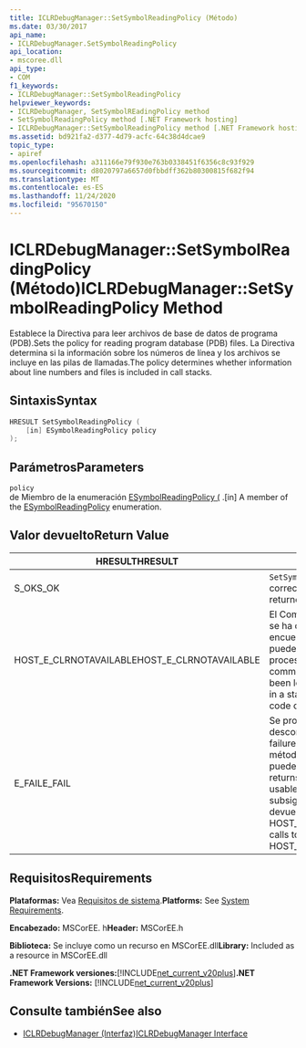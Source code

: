 ```yaml
---
title: ICLRDebugManager::SetSymbolReadingPolicy (Método)
ms.date: 03/30/2017
api_name:
- ICLRDebugManager.SetSymbolReadingPolicy
api_location:
- mscoree.dll
api_type:
- COM
f1_keywords:
- ICLRDebugManager::SetSymbolReadingPolicy
helpviewer_keywords:
- ICLRDebugManager, SetSymbolREadingPolicy method
- SetSymbolReadingPolicy method [.NET Framework hosting]
- ICLRDebugManager::SetSymbolReadingPolicy method [.NET Framework hosting]
ms.assetid: bd921fa2-d377-4d79-acfc-64c38d4dcae9
topic_type:
- apiref
ms.openlocfilehash: a311166e79f930e763b0338451f6356c8c93f929
ms.sourcegitcommit: d8020797a6657d0fbbdff362b80300815f682f94
ms.translationtype: MT
ms.contentlocale: es-ES
ms.lasthandoff: 11/24/2020
ms.locfileid: "95670150"
---
```

# <a name="iclrdebugmanagersetsymbolreadingpolicy-method"></a><span data-ttu-id="f666c-102">ICLRDebugManager::SetSymbolReadingPolicy (Método)</span><span class="sxs-lookup"><span data-stu-id="f666c-102">ICLRDebugManager::SetSymbolReadingPolicy Method</span></span>

<span data-ttu-id="f666c-103">Establece la Directiva para leer archivos de base de datos de programa (PDB).</span><span class="sxs-lookup"><span data-stu-id="f666c-103">Sets the policy for reading program database (PDB) files.</span></span> <span data-ttu-id="f666c-104">La Directiva determina si la información sobre los números de línea y los archivos se incluye en las pilas de llamadas.</span><span class="sxs-lookup"><span data-stu-id="f666c-104">The policy determines whether information about line numbers and files is included in call stacks.</span></span>  
  
## <a name="syntax"></a><span data-ttu-id="f666c-105">Sintaxis</span><span class="sxs-lookup"><span data-stu-id="f666c-105">Syntax</span></span>  
  
```cpp  
HRESULT SetSymbolReadingPolicy (  
    [in] ESymbolReadingPolicy policy  
);  
```  
  
## <a name="parameters"></a><span data-ttu-id="f666c-106">Parámetros</span><span class="sxs-lookup"><span data-stu-id="f666c-106">Parameters</span></span>  

 `policy`  
 <span data-ttu-id="f666c-107">de Miembro de la enumeración [ESymbolReadingPolicy (](esymbolreadingpolicy-enumeration.md) .</span><span class="sxs-lookup"><span data-stu-id="f666c-107">[in] A member of the [ESymbolReadingPolicy](esymbolreadingpolicy-enumeration.md) enumeration.</span></span>  
  
## <a name="return-value"></a><span data-ttu-id="f666c-108">Valor devuelto</span><span class="sxs-lookup"><span data-stu-id="f666c-108">Return Value</span></span>  
  
|<span data-ttu-id="f666c-109">HRESULT</span><span class="sxs-lookup"><span data-stu-id="f666c-109">HRESULT</span></span>|<span data-ttu-id="f666c-110">Descripción</span><span class="sxs-lookup"><span data-stu-id="f666c-110">Description</span></span>|  
|-------------|-----------------|  
|<span data-ttu-id="f666c-111">S_OK</span><span class="sxs-lookup"><span data-stu-id="f666c-111">S_OK</span></span>|<span data-ttu-id="f666c-112">`SetSymbolReadingPolicy` se devolvió correctamente.</span><span class="sxs-lookup"><span data-stu-id="f666c-112">`SetSymbolReadingPolicy` returned successfully.</span></span>|  
|<span data-ttu-id="f666c-113">HOST_E_CLRNOTAVAILABLE</span><span class="sxs-lookup"><span data-stu-id="f666c-113">HOST_E_CLRNOTAVAILABLE</span></span>|<span data-ttu-id="f666c-114">El Common Language Runtime (CLR) no se ha cargado en un proceso o el CLR se encuentra en un estado en el que no puede ejecutar código administrado ni procesar la llamada correctamente.</span><span class="sxs-lookup"><span data-stu-id="f666c-114">The common language runtime (CLR) has not been loaded into a process, or the CLR is in a state in which it cannot run managed code or process the call successfully.</span></span>|  
|<span data-ttu-id="f666c-115">E_FAIL</span><span class="sxs-lookup"><span data-stu-id="f666c-115">E_FAIL</span></span>|<span data-ttu-id="f666c-116">Se produjo un error grave desconocido.</span><span class="sxs-lookup"><span data-stu-id="f666c-116">An unknown catastrophic failure occurred.</span></span> <span data-ttu-id="f666c-117">Después de que un método devuelve E_FAIL, CLR ya no se puede usar en el proceso.</span><span class="sxs-lookup"><span data-stu-id="f666c-117">After a method returns E_FAIL, the CLR is no longer usable within the process.</span></span> <span data-ttu-id="f666c-118">Las llamadas subsiguientes a métodos de hospedaje devuelven HOST_E_CLRNOTAVAILABLE.</span><span class="sxs-lookup"><span data-stu-id="f666c-118">Subsequent calls to hosting methods return HOST_E_CLRNOTAVAILABLE.</span></span>|  
  
## <a name="requirements"></a><span data-ttu-id="f666c-119">Requisitos</span><span class="sxs-lookup"><span data-stu-id="f666c-119">Requirements</span></span>  

 <span data-ttu-id="f666c-120">**Plataformas:** Vea [Requisitos de sistema](../../get-started/system-requirements.md).</span><span class="sxs-lookup"><span data-stu-id="f666c-120">**Platforms:** See [System Requirements](../../get-started/system-requirements.md).</span></span>  
  
 <span data-ttu-id="f666c-121">**Encabezado:** MSCorEE. h</span><span class="sxs-lookup"><span data-stu-id="f666c-121">**Header:** MSCorEE.h</span></span>  
  
 <span data-ttu-id="f666c-122">**Biblioteca:** Se incluye como un recurso en MSCorEE.dll</span><span class="sxs-lookup"><span data-stu-id="f666c-122">**Library:** Included as a resource in MSCorEE.dll</span></span>  
  
 <span data-ttu-id="f666c-123">**.NET Framework versiones:**[!INCLUDE[net_current_v20plus](../../../../includes/net-current-v20plus-md.md)]</span><span class="sxs-lookup"><span data-stu-id="f666c-123">**.NET Framework Versions:** [!INCLUDE[net_current_v20plus](../../../../includes/net-current-v20plus-md.md)]</span></span>  
  
## <a name="see-also"></a><span data-ttu-id="f666c-124">Consulte también</span><span class="sxs-lookup"><span data-stu-id="f666c-124">See also</span></span>

- [<span data-ttu-id="f666c-125">ICLRDebugManager (Interfaz)</span><span class="sxs-lookup"><span data-stu-id="f666c-125">ICLRDebugManager Interface</span></span>](iclrdebugmanager-interface.md)
